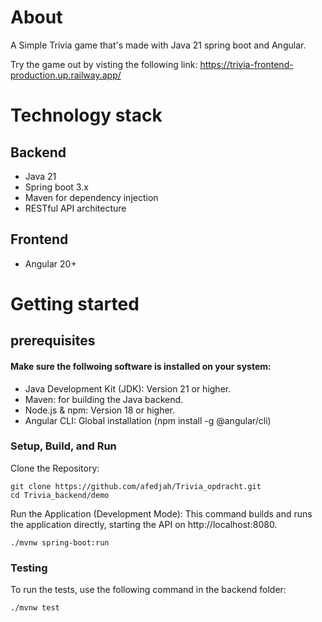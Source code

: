 # About
A Simple Trivia game that's made with Java 21 spring boot and Angular.

Try the game out by visting the following link: https://trivia-frontend-production.up.railway.app/

# Technology stack
## Backend
* Java 21
* Spring boot 3.x
* Maven for dependency injection
* RESTful API architecture

## Frontend
* Angular 20+

# Getting started 
## prerequisites
#### Make sure the follwoing software is installed on your system:

* Java Development Kit (JDK): Version 21 or higher.
* Maven: for building the Java backend.
* Node.js & npm: Version 18 or higher.
* Angular CLI: Global installation (npm install -g @angular/cli)

### Setup, Build, and Run
Clone the Repository:
```
git clone https://github.com/afedjah/Trivia_opdracht.git
cd Trivia_backend/demo
```
Run the Application (Development Mode): This command builds and runs the application directly, starting the API on http://localhost:8080.
```
./mvnw spring-boot:run
```
### Testing
To run the tests, use the following command in the backend folder:
```
./mvnw test
```
